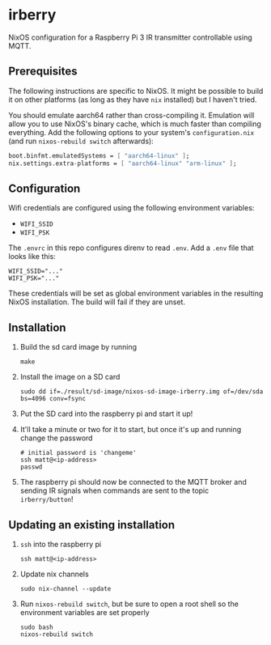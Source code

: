 # irberry

NixOS configuration for a Raspberry Pi 3 IR transmitter controllable using MQTT.

## Prerequisites

The following instructions are specific to NixOS. It might be possible to build it on other platforms (as long as they have `nix` installed) but I haven't tried.

You should emulate aarch64 rather than cross-compiling it. Emulation will allow you to use NixOS's binary cache, which is much faster than compiling everything. Add the following options to your system's `configuration.nix` (and run `nixos-rebuild switch` afterwards):

```nix
boot.binfmt.emulatedSystems = [ "aarch64-linux" ];
nix.settings.extra-platforms = [ "aarch64-linux" "arm-linux" ];
```

## Configuration

Wifi credentials are configured using the following environment variables:

* `WIFI_SSID`
* `WIFI_PSK`

The `.envrc` in this repo configures direnv to read `.env`. Add a `.env` file that looks like this:

```shell
WIFI_SSID="..."
WIFI_PSK="..."
```

These credentials will be set as global environment variables in the resulting NixOS installation. The build will fail if they are unset.

## Installation

1. Build the sd card image by running

    ```shell
    make
    ```

2. Install the image on a SD card

    ```shell
    sudo dd if=./result/sd-image/nixos-sd-image-irberry.img of=/dev/sda bs=4096 conv=fsync
    ```

3. Put the SD card into the raspberry pi and start it up!

4. It'll take a minute or two for it to start, but once it's up and running change the password

    ```shell
    # initial password is 'changeme'
    ssh matt@<ip-address>
    passwd
    ```

5. The raspberry pi should now be connected to the MQTT broker and sending IR signals when commands are sent to the topic `irberry/button`!

## Updating an existing installation

1. `ssh` into the raspberry pi

    ```shell
    ssh matt@<ip-address>
    ```

2. Update nix channels

    ```shell
    sudo nix-channel --update
    ```

3. Run `nixos-rebuild switch`, but be sure to open a root shell so the environment variables are set properly

    ```shell
    sudo bash
    nixos-rebuild switch
    ```
